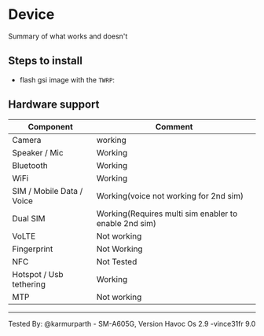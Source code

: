 # Device

Summary of what works and doesn't

## Steps to install

* flash gsi image with the `TWRP`:

## Hardware support

| Component                 |      Comment                                              |
|---------------------------|-----------------------------------------------------------|
| Camera                    | working                                                   |
| Speaker / Mic             | Working                                                   |
| Bluetooth                 | Working                                                   |
| WiFi                      | Working                                                   |
| SIM / Mobile Data / Voice | Working(voice not working for 2nd sim)                    |
| Dual SIM                  | Working(Requires multi sim enabler to enable 2nd sim) |    
| VoLTE                     | Not working                                               |
| Fingerprint               | Not Working                                                   |
| NFC                       | Not Tested                                                  |
| Hotspot / Usb tethering   | Working                                                   |
| MTP                       | Not working                                               |
---

Tested By: @karmurparth - SM-A605G,  Version Havoc Os 2.9 -vince31fr 9.0 